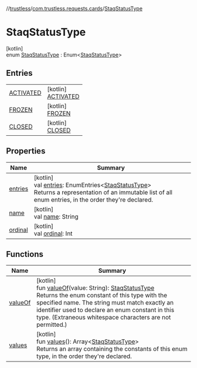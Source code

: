 //[trustless](../../../index.md)/[com.trustless.requests.cards](../index.md)/[StaqStatusType](index.md)

# StaqStatusType

[kotlin]\
enum [StaqStatusType](index.md) : Enum&lt;[StaqStatusType](index.md)&gt;

## Entries

| | |
|---|---|
| [ACTIVATED](-a-c-t-i-v-a-t-e-d/index.md) | [kotlin]<br>[ACTIVATED](-a-c-t-i-v-a-t-e-d/index.md) |
| [FROZEN](-f-r-o-z-e-n/index.md) | [kotlin]<br>[FROZEN](-f-r-o-z-e-n/index.md) |
| [CLOSED](-c-l-o-s-e-d/index.md) | [kotlin]<br>[CLOSED](-c-l-o-s-e-d/index.md) |

## Properties

| Name | Summary |
|---|---|
| [entries](entries.md) | [kotlin]<br>val [entries](entries.md): EnumEntries&lt;[StaqStatusType](index.md)&gt;<br>Returns a representation of an immutable list of all enum entries, in the order they're declared. |
| [name](../../com.trustless.requests.kyc.retrieveSteps/-input-k-y-c-type/-d-o-c-u-m-e-n-t/index.md#-372974862%2FProperties%2F-1818097539) | [kotlin]<br>val [name](../../com.trustless.requests.kyc.retrieveSteps/-input-k-y-c-type/-d-o-c-u-m-e-n-t/index.md#-372974862%2FProperties%2F-1818097539): String |
| [ordinal](../../com.trustless.requests.kyc.retrieveSteps/-input-k-y-c-type/-d-o-c-u-m-e-n-t/index.md#-739389684%2FProperties%2F-1818097539) | [kotlin]<br>val [ordinal](../../com.trustless.requests.kyc.retrieveSteps/-input-k-y-c-type/-d-o-c-u-m-e-n-t/index.md#-739389684%2FProperties%2F-1818097539): Int |

## Functions

| Name | Summary |
|---|---|
| [valueOf](value-of.md) | [kotlin]<br>fun [valueOf](value-of.md)(value: String): [StaqStatusType](index.md)<br>Returns the enum constant of this type with the specified name. The string must match exactly an identifier used to declare an enum constant in this type. (Extraneous whitespace characters are not permitted.) |
| [values](values.md) | [kotlin]<br>fun [values](values.md)(): Array&lt;[StaqStatusType](index.md)&gt;<br>Returns an array containing the constants of this enum type, in the order they're declared. |
